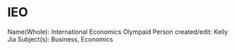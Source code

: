 # IEO

Name(Whole): International Economics Olympaid
Person created/edit: Kelly Jia
Subject(s): Business, Economics